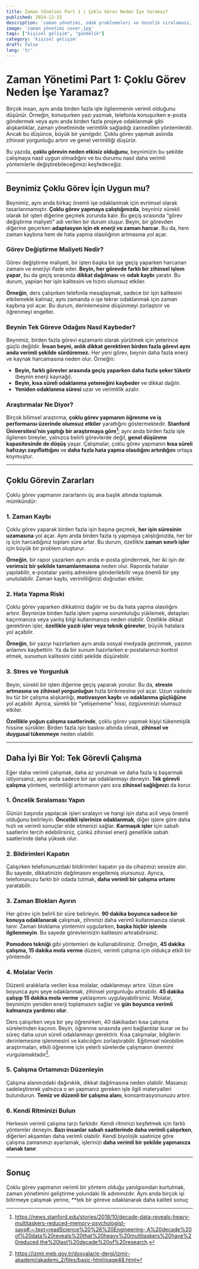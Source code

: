 ```yaml
---
title: Zaman Yönetimi Part 1 | Çoklu Görev Neden İşe Yaramaz?
published: 2024-12-15
description: 'zaman yönetimi, odak problemeleri ve öncelik sıralaması, her şeyi yapmak hiçbir şeyi yapmamaktır'
image: 'zaman yönetimi cover.jpg'
tags: ["kişisel gelişim", "gündelik"]
category: 'kişisel gelişim'
draft: false 
lang: 'tr'
---
```


# Zaman Yönetimi Part 1: Çoklu Görev Neden İşe Yaramaz?

Birçok insan, aynı anda birden fazla işle ilgilenmenin verimli olduğunu düşünür. Örneğin, konuşurken yazı yazmak, telefonla konuşurken e-posta göndermek veya aynı anda birden fazla projeye odaklanmak gibi alışkanlıklar, zaman yönetiminde verimlilik sağladığı zannedilen yöntemlerdir. Ancak bu düşünce, büyük bir yanılgıdır. Çoklu görev yapmak aslında zihinsel yorgunluğu artırır ve genel verimliliği düşürür.

Bu yazıda, **çoklu görevin neden etkisiz olduğunu**, beynimizin bu şekilde çalışmaya nasıl uygun olmadığını ve bu durumu nasıl daha verimli yöntemlerle değiştirebileceğimizi keşfedeceğiz.

---

## Beynimiz Çoklu Görev İçin Uygun mu?

Beynimiz, aynı anda birkaç önemli işe odaklanmak için evrimsel olarak tasarlanmamıştır. **Çoklu görev yapmaya çalıştığınızda**, beyniniz sürekli olarak bir işten diğerine geçmek zorunda kalır. Bu geçiş sırasında “görev değiştirme maliyeti” adı verilen bir durum oluşur. Beyin, bir görevden diğerine geçerken **adaptasyon için ek enerji ve zaman harcar**. Bu da, hem zaman kaybına hem de hata yapma olasılığının artmasına yol açar.

### Görev Değiştirme Maliyeti Nedir?

Görev değiştirme maliyeti, bir işten başka bir işe geçiş yaparken harcanan zamanı ve enerjiyi ifade eder. **Beyin, her görevde farklı bir zihinsel işlem yapar**, bu da geçiş sırasında **dikkat dağılması** ve **odak kaybı** yaratır. Bu durum, yapılan her işin kalitesini ve hızını olumsuz etkiler.

**Örneğin**, ders çalışırken telefonla mesajlaşmak, sadece bir işin kalitesini etkilemekle kalmaz, aynı zamanda o işe tekrar odaklanmak için zaman kaybına yol açar. Bu durum, derinlemesine düşünmeyi zorlaştırır ve öğrenmeyi engeller.

### Beynin Tek Göreve Odağını Nasıl Kaybeder?

Beynimiz, birden fazla görevi eşzamanlı olarak yürütmek için yeterince güçlü değildir. **İnsan beyni, anlık dikkat gerektiren birden fazla görevi aynı anda verimli şekilde sürdüremez.** Her yeni görev, beynin daha fazla enerji ve kaynak harcamasına neden olur. Örneğin:

- **Beyin, farklı görevler arasında geçiş yaparken daha fazla şeker tüketir** (beynin enerji kaynağı).
- **Beyin, kısa süreli odaklanma yeteneğini kaybeder** ve dikkat dağılır.
- **Yeniden odaklanma süresi** uzar ve verimlilik azalır.

### Araştırmalar Ne Diyor?

Birçok bilimsel araştırma, **çoklu görev yapmanın öğrenme ve iş performansı üzerinde olumsuz etkiler** yarattığını göstermektedir. **Stanford Üniversitesi’nin yaptığı bir araştırmaya göre[^2]**; aynı anda birden fazla işle ilgilenen bireyler, yalnızca belirli görevlerde değil, **genel düşünme kapasitesinde de düşüş** yaşar. Çalışmalar, çoklu görev yapmanın **kısa süreli hafızayı zayıflattığını** ve **daha fazla hata yapma olasılığını artırdığını** ortaya koymuştur.

---

## Çoklu Görevin Zararları

Çoklu görev yapmanın zararlarını üç ana başlık altında toplamak mümkündür:

### 1. Zaman Kaybı

Çoklu görev yaparak birden fazla işin başına geçmek, **her işin süresinin uzamasına** yol açar. Aynı anda birden fazla iş yapmaya çalıştığınızda, her bir iş için harcadığınız toplam süre artar. Bu durum, özellikle **zaman sınırlı işler** için büyük bir problem oluşturur.

**Örneğin**, bir rapor yazarken aynı anda e-posta göndermek, her iki işin de **verimsiz bir şekilde tamamlanmasına** neden olur. Raporda hatalar yapılabilir, e-postalar yanlış adreslere gönderilebilir veya önemli bir şey unutulabilir. Zaman kaybı, verimliliğinizi doğrudan etkiler.

### 2. Hata Yapma Riski

Çoklu görev yaparken dikkatiniz dağılır ve bu da hata yapma olasılığını artırır. Beyninize birden fazla işlem yapma sorumluluğu yüklemek, detayları kaçırmanıza veya yanlış bilgi kullanmanıza neden olabilir. Özellikle dikkat gerektiren işler, **özellikle yazılı işler veya teknik görevler**, büyük hatalara yol açabilir.

**Örneğin**, bir yazıyı hazırlarken aynı anda sosyal medyada gezinmek, yazının anlamını kaybettirir. Ya da bir sunum hazırlarken e-postalarınızı kontrol etmek, sunumun kalitesini ciddi şekilde düşürebilir.

### 3. Stres ve Yorgunluk

Beyin, sürekli bir işten diğerine geçiş yaparak yorulur. Bu da, **stresin artmasına ve zihinsel yorgunluğun** hızla birikmesine yol açar. Uzun vadede bu tür bir çalışma alışkanlığı, **motivasyon kaybı** ve **odaklanma güçlüğüne** yol açabilir. Ayrıca, sürekli bir "yetişememe" hissi, özgüveninizi olumsuz etkiler.

**Özellikle yoğun çalışma saatlerinde**, çoklu görev yapmak kişiyi tükenmişlik hissine sürükler. Birden fazla işin baskısı altında olmak, **zihinsel ve duygusal tükenmeye** neden olabilir.

---
## Daha İyi Bir Yol: Tek Görevli Çalışma

Eğer daha verimli çalışmak, daha az yorulmak ve daha fazla iş başarmak istiyorsanız, aynı anda sadece bir işe odaklanmayı deneyin. **Tek görevli çalışma** yöntemi, verimliliği artırmanın yanı sıra **zihinsel sağlığınızı** da korur.

### 1. Öncelik Sıralaması Yapın

Günün başında yapılacak işleri sıralayın ve hangi işin daha acil veya önemli olduğunu belirleyin. **Öncelikli işlerinize odaklanmak**, diğer işlere göre daha hızlı ve verimli sonuçlar elde etmenizi sağlar. **Karmaşık işler** için sabah saatlerini tercih edebilirsiniz, çünkü zihinsel enerji genellikle sabah saatlerinde daha yüksek olur.

### 2. Bildirimleri Kapatın

Çalışırken telefonunuzdaki bildirimleri kapatın ya da cihazınızı sessize alın. Bu sayede, dikkatinizin dağılmasını engellemiş olursunuz. Ayrıca, telefonunuzu farklı bir odada tutmak, **daha verimli bir çalışma ortamı** yaratabilir.

### 3. Zaman Blokları Ayırın

Her görev için belirli bir süre belirleyin. **90 dakika boyunca sadece bir konuya odaklanarak** çalışmak, zihninizi daha verimli kullanmanıza olanak tanır. Zaman bloklama yöntemini uygularken, **başka hiçbir işlemle ilgilenmeyin**. Bu sayede görevlerinizin kalitesini artırabilirsiniz.

**Pomodoro tekniği** gibi yöntemleri de kullanabilirsiniz. Örneğin, **45 dakika çalışma, 15 dakika mola verme** düzeni, verimli çalışma için oldukça etkili bir yöntemdir.

### 4. Molalar Verin

Düzenli aralıklarla verilen kısa molalar, odaklanmayı artırır. Uzun süre boyunca aynı şeye odaklanmak, zihinsel yorgunluğu artırabilir. **45 dakika çalışıp 15 dakika mola verme** yaklaşımını uygulayabilirsiniz. Molalar, beyninizin yeniden enerji toplamasını sağlar ve **gün boyunca verimli kalmanıza yardımcı olur**.

Ders çalışırken veya bir şey öğrenirken, 40 dakikadan kısa çalışma sürelerinden kaçının. Beyin, öğrenme sırasında yeni bağlantılar kurar ve bu süreç daha uzun süreli odaklanmayı gerektirir. Kısa çalışmalar, bilgilerin derinlemesine işlenmesini ve kalıcılığını zorlaştırabilir. Eğitimsel nörobilim araştırmaları, etkili öğrenme için yeterli sürelerde çalışmanın önemini vurgulamaktadır[^1].

### 5. Çalışma Ortamınızı Düzenleyin

Çalışma alanınızdaki dağınıklık, dikkat dağılmasına neden olabilir. Masanızı sadeleştirerek yalnızca o an yapmanız gereken işle ilgili materyalleri bulundurun. **Temiz ve düzenli bir çalışma alanı**, konsantrasyonunuzu artırır.

### 6. Kendi Ritminizi Bulun

Herkesin verimli çalışma tarzı farklıdır. Kendi ritminizi keşfetmek için farklı yöntemler deneyin. **Bazı insanlar sabah saatlerinde daha verimli çalışırken**, diğerleri akşamları daha verimli olabilir. Kendi biyolojik saatinize göre çalışma zamanınızı ayarlamak, işlerinizi **daha verimli bir şekilde yapmanıza olanak tanır**.

---

## Sonuç

Çoklu görev yapmanın verimli bir yöntem olduğu yanılgısından kurtulmak, zaman yönetimini geliştirme yolundaki ilk adımınızdır. Aynı anda birçok işi bitirmeye çalışmak yerine, **tek bir göreve odaklanarak daha kaliteli sonuç

[^1]: https://izmir.meb.gov.tr/dosyalar/e-dergi/izmir-akademi/akademi_2/files/basic-html/page48.html
[^2]: https://news.stanford.edu/stories/2018/10/decade-data-reveals-heavy-multitaskers-reduced-memory-psychologist-says#:~:text=readScience%20%26%20Engineering-,A%20decade%20of%20data%20reveals%20that%20heavy%20multitaskers%20have%20reduced,the%20last%20decade%20of%20research.
